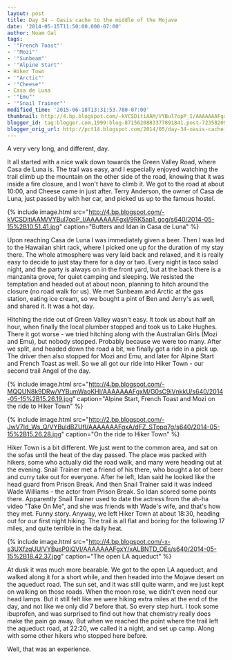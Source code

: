 ```yaml
---
layout: post
title: Day 34 - Oasis cache to the middle of the Mojave
date: '2014-05-15T11:50:00.000-07:00'
author: Noam Gal
tags:
- '"French Toast"'
- '"Mozi"'
- '"Sunbeam"'
- '"Alpine Start"'
- Hiker Town
- '"Arctic"'
- '"Cheese"'
- Casa de Luna
- '"Emu"'
- '"Snail Trainer"'
modified_time: '2015-06-18T13:31:53.780-07:00'
thumbnail: http://4.bp.blogspot.com/-kVCSDitiAAM/VYBul7opP_I/AAAAAAAFgxI/9RK5ap1_gog/s72-c/2014-05-15%2B10.51.41.jpg
blogger_id: tag:blogger.com,1999:blog-8715620883377891841.post-7235820957838165143
blogger_orig_url: http://pct14.blogspot.com/2014/05/day-34-oasis-cache-to-middle-of-mojave.html
---
```


A very very long, and different, day.

It all started with a nice walk down towards the Green Valley Road, where Casa de Luna is. The trail was easy, and I especially enjoyed watching the trail climb up the mountain on the other side of the road, knowing that it was inside a fire closure, and I won't have to climb it. We got to the road at about 10:00, and Cheese came in just after. Terry Anderson, the owner of Casa de Luna, just passed by with her car, and picked us up to the famous hostel.

{% include image.html src="http://4.bp.blogspot.com/-kVCSDitiAAM/VYBul7opP_I/AAAAAAAFgxI/9RK5ap1_gog/s640/2014-05-15%2B10.51.41.jpg" caption="Butters and Idan in Casa de Luna" %}

Upon reaching Casa de Luna I was immediately given a beer. Then I was led to the Hawaiian shirt rack, where I picked one up for the duration of my stay there. The whole atmosphere was very laid back and relaxed, and it is really easy to decide to just stay there for a day or two. Every night is taco salad night, and the party is always on in the front yard, but at the back there is a manzanita grove, for quiet camping and sleeping. We resisted the temptation and headed out at about noon, planning to hitch around the closure (no road walk for us). We met Sunbeam and Arctic at the gas station, eating ice cream, so we bought a pint of Ben and Jerry's as well, and shared it. It was a hot day.

Hitching the ride out of Green Valley wasn't easy. It took us about half an hour, when finally the local plumber stopped and took us to Lake Hughes. There it got worse - we tried hitching along with the Australian Girls (Mozi and Emu), but nobody stopped. Probably because we were too many. After we split, and headed down the road a bit, we finally got a ride in a pick up. The driver then also stopped for Mozi and Emu, and later for Alpine Start and French Toast as well. So we all got our ride into Hiker Town - our second trail Angel of the day.

{% include image.html src="http://4.bp.blogspot.com/-MQQUN8k9DRw/VYBumWaoKHI/AAAAAAAFgxM/G0sC9iVnkkU/s640/2014-05-15%2B15.26.19.jpg" caption="Alpine Start, French Toast and Mozi on the ride to Hiker Town" %}

{% include image.html src="http://2.bp.blogspot.com/-JwV7Id_Ws_Q/VYBuldBZUfI/AAAAAAAFgxA/dFZ_STppq7g/s640/2014-05-15%2B15.26.28.jpg" caption="On the ride to Hiker Town" %}

Hiker Town is a bit different. We just went to the common area, and sat on the sofas until the heat of the day passed. The place was packed with hikers, some who actually did the road walk, and many were heading out at the evening. Snail Trainer met a friend of his there, who bought a lot of beer and curry take out for everyone. After he left, Idan said he looked like the head guard from Prison Break. And then Snail Trainer said it was indeed Wade Williams - the actor from Prison Break. So Idan scored some points there. Apparently Snail Trainer used to date the actress from the ah-ha video "Take On Me", and she was friends with Wade's wife, and that's how they met. Funny story. Anyway, we left Hiker Town at about 18:30, heading out for our first night hiking. The trail is all flat and boring for the following 17 miles, and quite terrible in the daily heat.

{% include image.html src="http://4.bp.blogspot.com/-x-s3UXfzqUU/VYBusP0iQVI/AAAAAAAFgxY/xALBNTD_OEs/s640/2014-05-15%2B18.42.37.jpg" caption="The open LA aqueduct" %}

At dusk it was much more bearable. We got to the open LA aqueduct, and walked along it for a short while, and then headed into the Mojave desert on the aqueduct road. The sun set, and it was still quite warm, and we just kept on walking on those roads. When the moon rose, we didn't even need our head lamps. But it still felt like we were hiking extra miles at the end of the day, and not like we only did 7 before that. So every step hurt. I took some ibuprofen, and was surprised to find out how that chemistry really does make the pain go away. But when we reached the point where the trail left the aqueduct road, at 22:20, we called it a night, and set up camp. Along with some other hikers who stopped here before.

Well, that was an experience.
